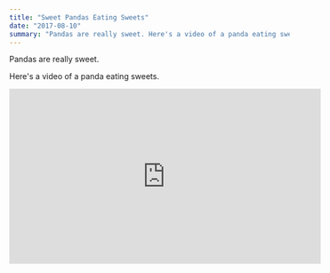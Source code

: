 ```yaml
---
title: "Sweet Pandas Eating Sweets"
date: "2017-08-10"
summary: "Pandas are really sweet. Here's a video of a panda eating sweets."
---
```


Pandas are really sweet.

Here's a video of a panda eating sweets.

<iframe width="560" height="315" src="https://www.youtube.com/embed/4n0xNbfJLR8" frameborder="0" allowfullscreen></iframe>
